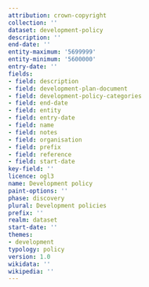 ```yaml
---
attribution: crown-copyright
collection: ''
dataset: development-policy
description: ''
end-date: ''
entity-maximum: '5699999'
entity-minimum: '5600000'
entry-date: ''
fields:
- field: description
- field: development-plan-document
- field: development-policy-categories
- field: end-date
- field: entity
- field: entry-date
- field: name
- field: notes
- field: organisation
- field: prefix
- field: reference
- field: start-date
key-field: ''
licence: ogl3
name: Development policy
paint-options: ''
phase: discovery
plural: Development policies
prefix: ''
realm: dataset
start-date: ''
themes:
- development
typology: policy
version: 1.0
wikidata: ''
wikipedia: ''
---
```

